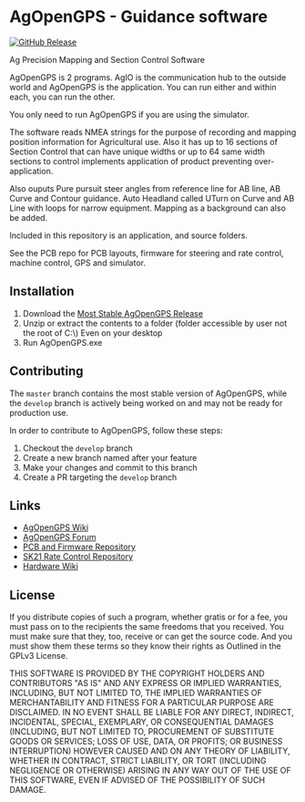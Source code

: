 # AgOpenGPS - Guidance software

[![GitHub Release](https://img.shields.io/github/v/release/agopengps-official/AgOpenGPS)](https://github.com/agopengps-official/AgOpenGPS/releases/latest)

Ag Precision Mapping and Section Control Software

AgOpenGPS is 2 programs. AgIO is the communication hub to the outside world and AgOpenGPS is the 
application. You can run either and within each, you can run the other.

You only need to run AgOpenGPS if you are using the simulator.

The software reads NMEA strings for the purpose of recording and mapping position information 
for Agricultural use. Also it has up to 16 sections of Section Control that can have unique widths 
or up to 64 same width sections to control implements application of product preventing 
over-application.

Also ouputs Pure pursuit steer angles from reference line for AB line, AB Curve and Contour guidance. 
Auto Headland called UTurn on Curve and AB Line with loops for narrow equipment. 
Mapping as a background can also be added.

Included in this repository is an application, and source folders. 

See the PCB repo for PCB layouts, firmware for steering and rate control, machine control, GPS and simulator. 

## Installation

1. Download the [Most Stable AgOpenGPS Release](https://github.com/agopengps-official/AgOpenGPS/releases)
2. Unzip or extract the contents to a folder (folder accessible by user not the root of C:\\)
Even on your desktop
3. Run AgOpenGPS.exe

## Contributing

The `master` branch contains the most stable version of AgOpenGPS, while the `develop` branch
is actively being worked on and may not be ready for production use.

In order to contribute to AgOpenGPS, follow these steps:

1. Checkout the `develop` branch
2. Create a new branch named after your feature
3. Make your changes and commit to this branch
4. Create a PR targeting the `develop` branch

## Links

- [AgOpenGPS Wiki](https://github.com/agopengps-official/AgOpenGPS/wiki)
- [AgOpenGPS Forum](https://discourse.agopengps.com/)
- [PCB and Firmware Repository](https://github.com/agopengps-official/Boards)
- [SK21 Rate Control Repository](https://github.com/agopengps-official/Rate_Control)
- [Hardware Wiki](https://github.com/agopengps-official/Boards/wiki)

## License

If you distribute copies of such a program, whether
gratis or for a fee, you must pass on to the recipients the same
freedoms that you received.  You must make sure that they, too, receive
or can get the source code.  And you must show them these terms so they
know their rights as Outlined in the GPLv3 License.

THIS SOFTWARE IS PROVIDED BY THE COPYRIGHT HOLDERS AND CONTRIBUTORS "AS IS" AND ANY EXPRESS OR IMPLIED WARRANTIES, INCLUDING, BUT NOT LIMITED TO, THE IMPLIED WARRANTIES OF MERCHANTABILITY AND FITNESS FOR A PARTICULAR PURPOSE ARE DISCLAIMED.
IN NO EVENT SHALL <COPYRIGHT HOLDER> BE LIABLE FOR ANY DIRECT, INDIRECT, INCIDENTAL, SPECIAL, EXEMPLARY, OR CONSEQUENTIAL DAMAGES (INCLUDING, BUT NOT LIMITED TO, PROCUREMENT OF SUBSTITUTE GOODS OR SERVICES;
LOSS OF USE, DATA, OR PROFITS; OR BUSINESS INTERRUPTION) HOWEVER CAUSED AND ON ANY THEORY OF LIABILITY, WHETHER IN CONTRACT, STRICT LIABILITY, OR TORT (INCLUDING NEGLIGENCE OR OTHERWISE) ARISING IN ANY WAY OUT OF THE USE OF THIS SOFTWARE, EVEN IF ADVISED OF THE POSSIBILITY OF SUCH DAMAGE.
